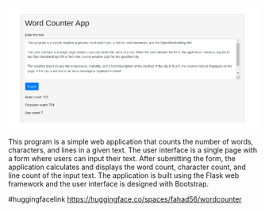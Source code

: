 ![Alt text](wordcounter.png)

This program is a simple web application that counts the number of words, characters, and lines in a given text. The user interface is a single page with a form where users can input their text. After submitting the form, the application calculates and displays the word count, character count, and line count of the input text. The application is built using the Flask web framework and the user interface is designed with Bootstrap.

#huggingfacelink
https://huggingface.co/spaces/fahad56/wordcounter